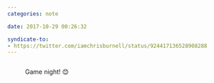 ```yaml
---
categories: note

date: 2017-10-29 00:26:32

syndicate-to:
- https://twitter.com/iamchrisburnell/status/924417136528908288
---
```


<figure class="media">
    <a href="/static/game-night.jpg">
        <img src="/static/game-night.jpg" alt="">
    </a>
    <figcaption>
        <p>Game night! 😊</p>
    </figcaption>
</figure>
